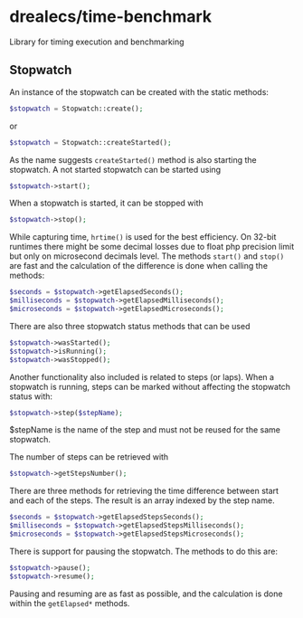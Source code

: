 drealecs/time-benchmark
=============

Library for timing execution and benchmarking

Stopwatch
------------

An instance of the stopwatch can be created with the static methods:
``` php
$stopwatch = Stopwatch::create();
```
or
``` php
$stopwatch = Stopwatch::createStarted();
```

As the name suggests `createStarted()` method is also starting the stopwatch.
A not started stopwatch can be started using
``` php
$stopwatch->start();
```
When a stopwatch is started, it can be stopped with
``` php
$stopwatch->stop();
```
While capturing time, `hrtime()` is used for the best efficiency. On 32-bit runtimes there might be some decimal losses due to float php precision limit but only on microsecond decimals level.
The methods `start()` and `stop()` are fast and the calculation of the difference is done when calling the methods:
``` php
$seconds = $stopwatch->getElapsedSeconds();
$milliseconds = $stopwatch->getElapsedMilliseconds();
$microseconds = $stopwatch->getElapsedMicroseconds();
```

There are also three stopwatch status methods that can be used
``` php
$stopwatch->wasStarted();
$stopwatch->isRunning();
$stopwatch->wasStopped();
```

Another functionality also included is related to steps (or laps).
When a stopwatch is running, steps can be marked without affecting the stopwatch status with:
``` php
$stopwatch->step($stepName);
```
$stepName is the name of the step and must not be reused for the same stopwatch.

The number of steps can be retrieved with
``` php
$stopwatch->getStepsNumber();
```

There are three methods for retrieving the time difference between start and each of the steps. The result is an array indexed by the step name.
``` php
$seconds = $stopwatch->getElapsedStepsSeconds();
$milliseconds = $stopwatch->getElapsedStepsMilliseconds();
$microseconds = $stopwatch->getElapsedStepsMicroseconds();
```

There is support for pausing the stopwatch. The methods to do this are:
``` php
$stopwatch->pause();
$stopwatch->resume();
```
Pausing and resuming are as fast as possible, and the calculation is done within the `getElapsed*` methods.
